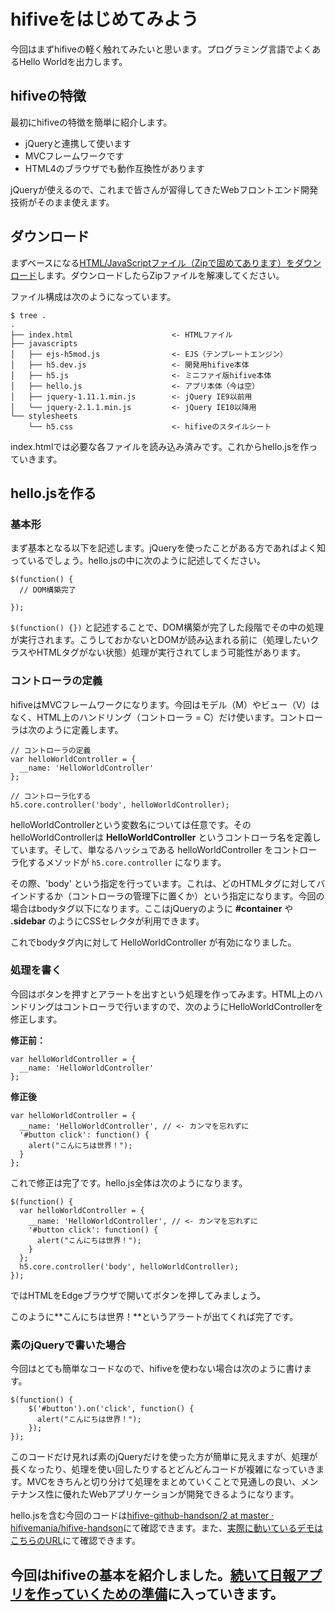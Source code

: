 # hifiveをはじめてみよう

今回はまずhifiveの軽く触れてみたいと思います。プログラミング言語でよくあるHello Worldを出力します。

## hifiveの特徴

最初にhifiveの特徴を簡単に紹介します。

- jQueryと連携して使います
- MVCフレームワークです
- HTML4のブラウザでも動作互換性があります

jQueryが使えるので、これまで皆さんが習得してきたWebフロントエンド開発技術がそのまま使えます。

## ダウンロード

まずベースになる[HTML/JavaScriptファイル（Zipで固めてあります）をダウンロード](https://github.com/hifivemania/hifive-github-handson/raw/master/2.zip)します。ダウンロードしたらZipファイルを解凍してください。

ファイル構成は次のようになっています。

```
$ tree .
.
├── index.html                      <- HTMLファイル
├── javascripts
│   ├── ejs-h5mod.js                <- EJS（テンプレートエンジン） 
│   ├── h5.dev.js                   <- 開発用hifive本体
│   ├── h5.js                       <- ミニファイ版hifive本体
│   ├── hello.js                    <- アプリ本体（今は空） 
│   ├── jquery-1.11.1.min.js        <- jQuery IE9以前用
│   └── jquery-2.1.1.min.js         <- jQuery IE10以降用
└── stylesheets
    └── h5.css                      <- hifiveのスタイルシート
```

index.htmlでは必要な各ファイルを読み込み済みです。これからhello.jsを作っていきます。

## hello.jsを作る

### 基本形

まず基本となる以下を記述します。jQueryを使ったことがある方であればよく知っているでしょう。hello.jsの中に次のように記述してください。

```
$(function() {
  // DOM構築完了
  
});
```

`$(function() {})` と記述することで、DOM構築が完了した段階でその中の処理が実行されます。こうしておかないとDOMが読み込まれる前に（処理したいクラスやHTMLタグがない状態）処理が実行されてしまう可能性があります。

### コントローラの定義

hifiveはMVCフレームワークになります。今回はモデル（M）やビュー（V）はなく、HTML上のハンドリング（コントローラ = C）だけ使います。コントローラは次のように定義します。

```
// コントローラの定義
var helloWorldController = {
  __name: 'HelloWorldController'
};

// コントローラ化する
h5.core.controller('body', helloWorldController);
```

helloWorldControllerという変数名については任意です。そのhelloWorldControllerは **HelloWorldController** というコントローラ名を定義しています。そして、単なるハッシュである helloWorldController をコントローラ化するメソッドが `h5.core.controller` になります。

その際、'body' という指定を行っています。これは、どのHTMLタグに対してバインドするか（コントローラの管理下に置くか）という指定になります。今回の場合はbodyタグ以下になります。ここはjQueryのように **#container** や **.sidebar** のようにCSSセレクタが利用できます。

これでbodyタグ内に対して HelloWorldController が有効になりました。

### 処理を書く

今回はボタンを押すとアラートを出すという処理を作ってみます。HTML上のハンドリングはコントローラで行いますので、次のようにHelloWorldControllerを修正します。

**修正前：**

```
var helloWorldController = {
  __name: 'HelloWorldController'
};
```

**修正後**

```
var helloWorldController = {
  __name: 'HelloWorldController', // <- カンマを忘れずに
  '#button click': function() {
    alert("こんにちは世界！");
  }
};
```

これで修正は完了です。hello.js全体は次のようになります。

```
$(function() {
  var helloWorldController = {
    __name: 'HelloWorldController', // <- カンマを忘れずに
    '#button click': function() {
      alert("こんにちは世界！");
    }
  };
  h5.core.controller('body', helloWorldController);  
});
```

ではHTMLをEdgeブラウザで開いてボタンを押してみましょう。

このように**こんにちは世界！**というアラートが出てくれば完了です。

### 素のjQueryで書いた場合

今回はとても簡単なコードなので、hifiveを使わない場合は次のように書けます。

```
$(function() {
    $('#button').on('click', function() {
      alert("こんにちは世界！");
    });
});
```

このコードだけ見れば素のjQueryだけを使った方が簡単に見えますが、処理が長くなったり、処理を使い回したりするとどんどんコードが複雑になっていきます。MVCをきちんと切り分けて処理をまとめていくことで見通しの良い、メンテナンス性に優れたWebアプリケーションが開発できるようになります。

hello.jsを含む今回のコードは[hifive-github-handson/2 at master · hifivemania/hifive-handson](https://github.com/hifivemania/hifive-github-handson/tree/master/2)にて確認できます。また、[実際に動いているデモはこちらのURL](https://hifivemania.github.io/hifive-github-handson/2/)にて確認できます。

## 今回はhifiveの基本を紹介しました。[続いて日報アプリを作っていくための準備](./3.md)に入っていきます。

